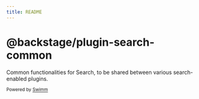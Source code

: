 ```yaml
---
title: README
---
```

# @backstage/plugin-search-common

Common functionalities for Search, to be shared between various search-enabled plugins.

<SwmMeta version="3.0.0"><sup>Powered by [Swimm](https://app.swimm.io/)</sup></SwmMeta>
